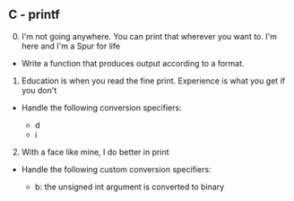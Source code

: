 ##  C - printf

0. I'm not going anywhere. You can print that wherever you want to. I'm here and I'm a Spur for life
- Write a function that produces output according to a format.

1. Education is when you read the fine print. Experience is what you get if you don't
- Handle the following conversion specifiers:

    * d
    * i

2. With a face like mine, I do better in print
- Handle the following custom conversion specifiers:

  * b: the unsigned int argument is converted to binary


